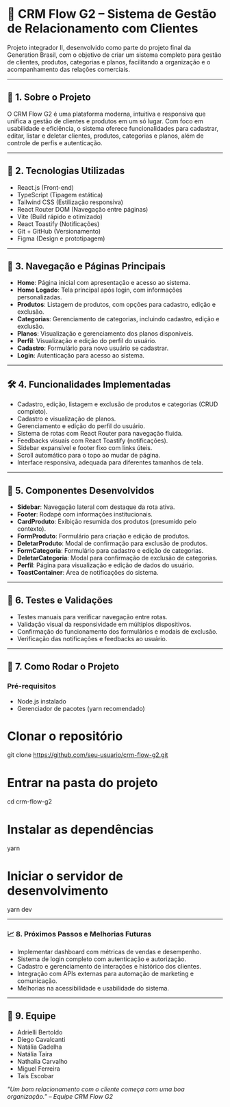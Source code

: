 # 📇 CRM Flow G2 – Sistema de Gestão de Relacionamento com Clientes

Projeto integrador II, desenvolvido como parte do projeto final da Generation Brasil, com o objetivo de criar um sistema completo para gestão de clientes, produtos, categorias e planos, facilitando a organização e o acompanhamento das relações comerciais.

---

## 🧾 1. Sobre o Projeto

O CRM Flow G2 é uma plataforma moderna, intuitiva e responsiva que unifica a gestão de clientes e produtos em um só lugar. Com foco em usabilidade e eficiência, o sistema oferece funcionalidades para cadastrar, editar, listar e deletar clientes, produtos, categorias e planos, além de controle de perfis e autenticação.

---

## 🧰 2. Tecnologias Utilizadas

- React.js (Front-end)
- TypeScript (Tipagem estática)
- Tailwind CSS (Estilização responsiva)
- React Router DOM (Navegação entre páginas)
- Vite (Build rápido e otimizado)
- React Toastify (Notificações)
- Git + GitHub (Versionamento)
- Figma (Design e prototipagem)

---

## 🧭 3. Navegação e Páginas Principais

- **Home**: Página inicial com apresentação e acesso ao sistema.
- **Home Logado**: Tela principal após login, com informações personalizadas.
- **Produtos**: Listagem de produtos, com opções para cadastro, edição e exclusão.
- **Categorias**: Gerenciamento de categorias, incluindo cadastro, edição e exclusão.
- **Planos**: Visualização e gerenciamento dos planos disponíveis.
- **Perfil**: Visualização e edição do perfil do usuário.
- **Cadastro**: Formulário para novo usuário se cadastrar.
- **Login**: Autenticação para acesso ao sistema.

---

## 🛠️ 4. Funcionalidades Implementadas

- Cadastro, edição, listagem e exclusão de produtos e categorias (CRUD completo).
- Cadastro e visualização de planos.
- Gerenciamento e edição do perfil do usuário.
- Sistema de rotas com React Router para navegação fluida.
- Feedbacks visuais com React Toastify (notificações).
- Sidebar expansível e footer fixo com links úteis.
- Scroll automático para o topo ao mudar de página.
- Interface responsiva, adequada para diferentes tamanhos de tela.

---

## 🧩 5. Componentes Desenvolvidos

- **Sidebar**: Navegação lateral com destaque da rota ativa.
- **Footer**: Rodapé com informações institucionais.
- **CardProduto**: Exibição resumida dos produtos (presumido pelo contexto).
- **FormProduto**: Formulário para criação e edição de produtos.
- **DeletarProduto**: Modal de confirmação para exclusão de produtos.
- **FormCategoria**: Formulário para cadastro e edição de categorias.
- **DeletarCategoria**: Modal para confirmação de exclusão de categorias.
- **Perfil**: Página para visualização e edição de dados do usuário.
- **ToastContainer**: Área de notificações do sistema.

---

## 🧪 6. Testes e Validações

- Testes manuais para verificar navegação entre rotas.
- Validação visual da responsividade em múltiplos dispositivos.
- Confirmação do funcionamento dos formulários e modais de exclusão.
- Verificação das notificações e feedbacks ao usuário.

---

## 🚀 7. Como Rodar o Projeto

### Pré-requisitos

- Node.js instalado
- Gerenciador de pacotes (yarn recomendado)

# Clonar o repositório
git clone https://github.com/seu-usuario/crm-flow-g2.git

# Entrar na pasta do projeto
cd crm-flow-g2

# Instalar as dependências
yarn

# Iniciar o servidor de desenvolvimento
yarn dev

---
### 📈 8. Próximos Passos e Melhorias Futuras

- Implementar dashboard com métricas de vendas e desempenho.
- Sistema de login completo com autenticação e autorização.
- Cadastro e gerenciamento de interações e histórico dos clientes.
- Integração com APIs externas para automação de marketing e comunicação.
- Melhorias na acessibilidade e usabilidade do sistema.

---

## 👥 9. Equipe

- Adrielli Bertoldo  
- Diego Cavalcanti  
- Natália Gadelha  
- Natália Taira  
- Nathalia Carvalho  
- Miguel Ferreira  
- Taís Escobar  

*"Um bom relacionamento com o cliente começa com uma boa organização." – Equipe CRM Flow G2*
